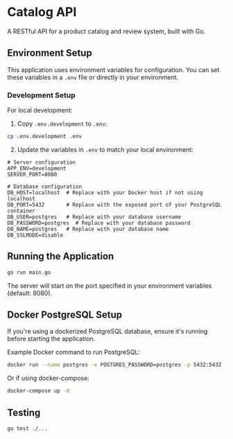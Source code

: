 # Catalog API

A RESTful API for a product catalog and review system, built with Go.

## Environment Setup

This application uses environment variables for configuration. You can set these variables in a `.env` file or directly in your environment.

### Development Setup

For local development:

1. Copy `.env.development` to `.env`:

```bash
cp .env.development .env
```

2. Update the variables in `.env` to match your local environment:

```
# Server configuration
APP_ENV=development
SERVER_PORT=8080

# Database configuration
DB_HOST=localhost  # Replace with your Docker host if not using localhost
DB_PORT=5432       # Replace with the exposed port of your PostgreSQL container
DB_USER=postgres   # Replace with your database username
DB_PASSWORD=postgres  # Replace with your database password
DB_NAME=postgres   # Replace with your database name
DB_SSLMODE=disable
```

## Running the Application

```bash
go run main.go
```

The server will start on the port specified in your environment variables (default: 8080).

## Docker PostgreSQL Setup

If you're using a dockerized PostgreSQL database, ensure it's running before starting the application.

Example Docker command to run PostgreSQL:

```bash
docker run --name postgres -e POSTGRES_PASSWORD=postgres -p 5432:5432 -d postgres
```

Or if using docker-compose:

```bash
docker-compose up -d
```

## Testing

```bash
go test ./...
```
